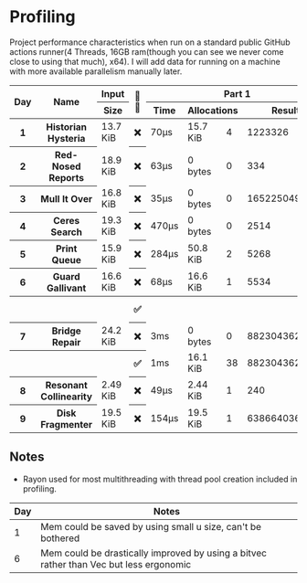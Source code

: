 # Profiling
Project performance characteristics when run on a standard public GitHub actions runner(4 Threads, 16GB ram(though you can see we never come close to using that much), x64). I will add data for running on a machine with more available parallelism manually later.
<table>
  <thread>
    <tr>
      <th rowspan="2">Day</th>
      <th rowspan="2">Name</th>
      <th colspan="1">Input</th>
      <th rowspan="2">🔢🧵</th>
      <th colspan="4">Part 1</th>
      <th colspan="4">Part 2</th>
    </tr>
    <tr>
      <th>Size</th>
      <th>Time</th>
      <th colspan="2">Allocations</th>
      <th>Result</th>
      <th>Time</th>
      <th colspan="2">Allocations</th>
      <th>Result</th>
    </tr>
  </thread>
  <tbody id="results">
<tr>
<th>1</th>
<th>Historian Hysteria</th>
<td>13.7 KiB</td>
<th>❌</th>
<td>70µs</td>
<td>15.7 KiB</td><td>4</td>
<td>1223326</td>
<td>58µs</td>
<td>15.7 KiB</td><td>4</td>
<td>21070419</td>
</tr>
<tr>
<th>2</th>
<th>Red-Nosed Reports</th>
<td>18.9 KiB</td>
<th>❌</th>
<td>63µs</td>
<td>0 bytes</td><td>0</td>
<td>334</td>
<td>160µs</td>
<td>0 bytes</td><td>0</td>
<td>400</td>
</tr>
<tr>
<th>3</th>
<th>Mull It Over</th>
<td>16.8 KiB</td>
<th>❌</th>
<td>35µs</td>
<td>0 bytes</td><td>0</td>
<td>165225049</td>
<td>63µs</td>
<td>0 bytes</td><td>0</td>
<td>108830766</td>
</tr>
<tr>
<th>4</th>
<th>Ceres Search</th>
<td>19.3 KiB</td>
<th>❌</th>
<td>470µs</td>
<td>0 bytes</td><td>0</td>
<td>2514</td>
<td>189µs</td>
<td>0 bytes</td><td>0</td>
<td>1888</td>
</tr>
<tr>
<th>5</th>
<th>Print Queue</th>
<td>15.9 KiB</td>
<th>❌</th>
<td>284µs</td>
<td>50.8 KiB</td><td>2</td>
<td>5268</td>
<td>352µs</td>
<td>50.8 KiB</td><td>2</td>
<td>5799</td>
</tr>
<tr>
<th>6</th>
<th>Guard Gallivant</th>
<td>16.6 KiB</td>
<th>❌</th>
<td>68µs</td>
<td>16.6 KiB</td><td>1</td>
<td>5534</td>
<td>26ms</td>
<td>17.6 KiB</td><td>2</td>
<td>2262</td>
</tr>
<tr>
<th></th>
<th></th>
<th></th>
<th>✅</th>
<th></th>
<th></th>
<th></th>
<th></th>
<td>13ms</td>
<td>37.7 KiB</td><td>19</td>
<td>2262</td>
</tr>
<tr>
<th>7</th>
<th>Bridge Repair</th>
<td>24.2 KiB</td>
<th>❌</th>
<td>3ms</td>
<td>0 bytes</td><td>0</td>
<td>882304362421</td>
<td>4ms</td>
<td>0 bytes</td><td>0</td>
<td>145149066755184</td>
</tr>
<tr>
<th></th>
<th></th>
<th></th>
<th>✅</th>
<td>1ms</td>
<td>16.1 KiB</td><td>38</td>
<td>882304362421</td>
<td>2ms</td>
<td>8.55 KiB</td><td>39</td>
<td>145149066755184</td>
</tr>
<tr>
<th>8</th>
<th>Resonant Collinearity</th>
<td>2.49 KiB</td>
<th>❌</th>
<td>49µs</td>
<td>2.44 KiB</td><td>1</td>
<td>240</td>
<td>48µs</td>
<td>2.44 KiB</td><td>1</td>
<td>955</td>
</tr>
<tr>
<th>9</th>
<th>Disk Fragmenter</th>
<td>19.5 KiB</td>
<th>❌</th>
<td>154µs</td>
<td>19.5 KiB</td><td>1</td>
<td>6386640365805</td>
<td>812µs</td>
<td>142 KiB</td><td>14</td>
<td>6423258376982</td>
</tr>
</tbody>
</table>

## Notes
 - Rayon used for most multithreading with thread pool creation included in profiling.

| Day | Notes                                                                                        |
|-----|----------------------------------------------------------------------------------------------|
| 1   | Mem could be saved by using small u size, can't be bothered                                  |
| 6   | Mem could be drastically improved by using a bitvec rather than Vec<bool> but less ergonomic |
